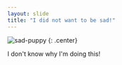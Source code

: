 ```yaml
---
layout: slide
title: "I did not want to be sad!"
---
```


![sad-puppy](https://cloud.githubusercontent.com/assets/16547949/25401096/b9e619ee-29c2-11e7-8ee3-74a301737d34.jpg)
{: .center}

I don't know why I'm doing this!
